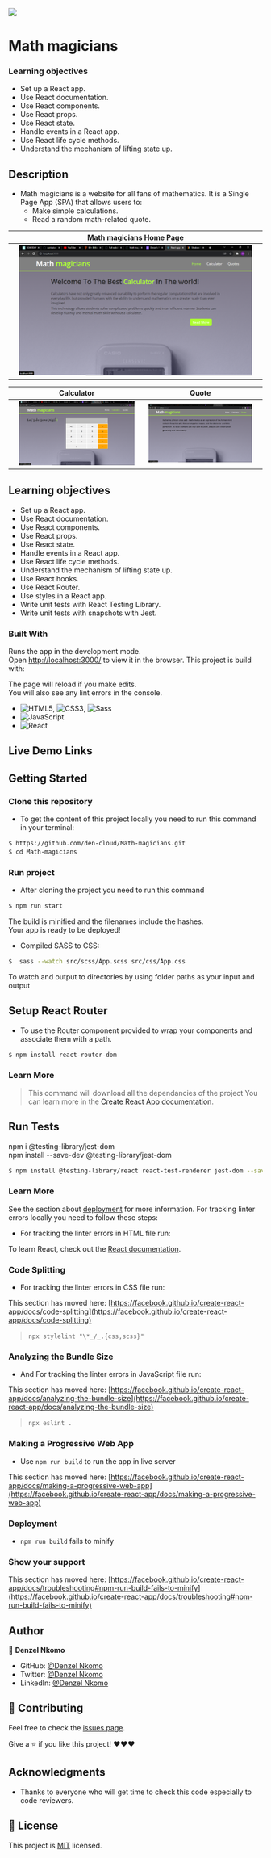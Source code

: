 
![](https://img.shields.io/badge/Microverse-blueviolet)

# Math magicians

### Learning objectives

- Set up a React app.
- Use React documentation.
- Use React components.
- Use React props.
- Use React state.
- Handle events in a React app.
- Use React life cycle methods.
- Understand the mechanism of lifting state up.

## Description
- Math magicians is a website for all fans of mathematics. It is a Single Page App (SPA) that allows users to:
  - Make simple calculations.
  - Read a random math-related quote.
  

||             Math magicians  Home Page       ||
|-|-----------------------------------|-|
||![screenshot](./src/img/screenshot1.png)||


||      Calculator       ||        Quote        ||
|-|----------------------|-| ----------------------|-|
||![screenshot](./src/img/screenshot2.png)||![screenshot](./src/img/screenshot3.png)||

## Learning objectives

- Set up a React app.
- Use React documentation.
- Use React components.
- Use React props.
- Use React state.
- Handle events in a React app.
- Use React life cycle methods.
- Understand the mechanism of lifting state up.
- Use React hooks.
- Use React Router.
- Use styles in a React app.
- Write unit tests with React Testing Library.
- Write unit tests with snapshots with Jest.

### Built With

Runs the app in the development mode.\
Open [http://localhost:3000/](http://localhost:3000) to view it in the browser.
This project is build with:

The page will reload if you make edits.\
You will also see any lint errors in the console.
- ![HTML5](https://img.shields.io/badge/-HTML5-000000?style=flat&logo=html5&logoColor=ffffff&labelColor=E34F26), ![CSS3](https://img.shields.io/badge/-CSS3-000000?style=flat&logo=css3&logoColor=ffffff&labelColor=1572B6), ![Sass](https://img.shields.io/badge/-Sass-000000?style=flat&logo=sass&logoColor=ffffff&labelColor=%23CC6699)
- ![JavaScript](https://img.shields.io/badge/-JavaScript-000000?style=flat&logo=javascript)
- ![React](https://img.shields.io/badge/-React-000000?style=flat&logo=react)

## Live Demo Links

## Getting Started

### Clone this repository

- To get the content of this project locally you need to run this command in your terminal:

```bash
$ https://github.com/den-cloud/Math-magicians.git
$ cd Math-magicians
```
### Run project

- After cloning the project you need to run this command

```bash
$ npm run start 
```


The build is minified and the filenames include the hashes.\
Your app is ready to be deployed!

-  Compiled SASS to CSS:
  
```bash
$  sass --watch src/scss/App.scss src/css/App.css
```

To watch and output to directories by using folder paths as your input and output

## Setup React Router

- To use the Router component provided to wrap your components and associate them with a path.

```bash
$ npm install react-router-dom 
```


### Learn More
 
  > This command will download all the dependancies of the project
You can learn more in the [Create React App documentation](https://facebook.github.io/create-react-app/docs/getting-started).


## Run Tests

 npm i @testing-library/jest-dom   
 npm install --save-dev @testing-library/jest-dom

```bash
$ npm install @testing-library/react react-test-renderer jest-dom --save-dev
```


### Learn More

See the section about [deployment](https://facebook.github.io/create-react-app/docs/deployment) for more information.
For tracking linter errors locally you need to follow these steps:


- For tracking the linter errors in HTML file run:

To learn React, check out the [React documentation](https://reactjs.org/).

### Code Splitting
- For tracking the linter errors in CSS file run:

This section has moved here: [https://facebook.github.io/create-react-app/docs/code-splitting](https://facebook.github.io/create-react-app/docs/code-splitting)
  > `npx stylelint "\*_/_.{css,scss}"`
### Analyzing the Bundle Size
- And For tracking the linter errors in JavaScript file run:

This section has moved here: [https://facebook.github.io/create-react-app/docs/analyzing-the-bundle-size](https://facebook.github.io/create-react-app/docs/analyzing-the-bundle-size)
  > `npx eslint .`
### Making a Progressive Web App
- Use `npm run build` to run the app in live server

This section has moved here: [https://facebook.github.io/create-react-app/docs/making-a-progressive-web-app](https://facebook.github.io/create-react-app/docs/making-a-progressive-web-app)

### Deployment

- `npm run build` fails to minify
### Show your support

This section has moved here: [https://facebook.github.io/create-react-app/docs/troubleshooting#npm-run-build-fails-to-minify](https://facebook.github.io/create-react-app/docs/troubleshooting#npm-run-build-fails-to-minify)

## Author

👤 **Denzel Nkomo**

- GitHub: [@Denzel Nkomo](https://github.com/den-cloud)
- Twitter: [@Denzel Nkomo](https://twitter.com/nkomo_dt)
- LinkedIn: [@Denzel Nkomo](https://www.linkedin.com/in/denzel-thandolwenkosi-nkomo-a424aa177/)
## :handshake: Contributing

Feel free to check the [issues page](https://github.com/den-cloud/JS-CAPSTONE-PROJECT/issues).


Give a :star: if you like this project! ❤️❤️❤️

## Acknowledgments

- Thanks to everyone who will get time to check this code especially to code reviewers.

## 📝 License

This project is [MIT](https://github.com/microverseinc/readme-template/blob/master/MIT.md) licensed.